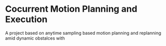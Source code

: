 # Cocurrent Motion Planning and Execution
A project based on anytime sampling based motion planning and replanning amid dynamic obstalces with
